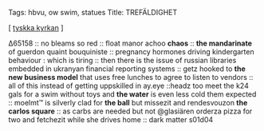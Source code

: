 Tags: hbvu, ow swim, statues
Title: TREFÄLDIGHET
  
[ [tyskka kyrkan](https://maps.app.goo.gl/JLMfEQwYrqyqsV9w6) ]

Δ65158 :: no bleams so red :: float manor achoo **chaos** :: **the mandarinate** of guerdon quaint bouquiniste :: pregnancy hormones driving kindergarten behaviour : which is tiring :: then there is the issue of russian libraries embedded in ukranyan financial reporting systems :: getz hooked to **the new business model** that uses free lunches to agree to listen to vendors :: all of this instead of getting uppskilled in ay.eye ::headz too meet the k24 gals for a swim without toys and **the water** is even less cold them expected :: moelmt™ is silverly clad for **the ball** but missezit and rendesvouzon **the carlos square** :: as carbs are needed but not @glasiären orderza pizza for two and fetchezit while she drives home :: dark matter s01d04  
